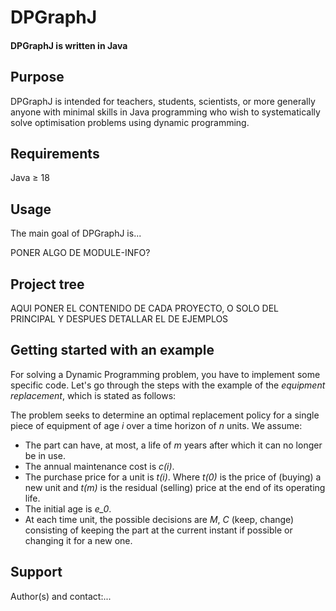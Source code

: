 # DPGraphJ

#### DPGraphJ is written in Java

## Purpose

DPGraphJ is intended for teachers, students, scientists, or more generally anyone with minimal skills in Java programming who wish to systematically solve optimisation problems using dynamic programming.

## Requirements

Java $\geq$ 18

## Usage

The main goal of DPGraphJ is...

PONER ALGO DE MODULE-INFO?

## Project tree

AQUI PONER EL CONTENIDO DE CADA PROYECTO, O SOLO DEL PRINCIPAL Y DESPUES DETALLAR EL DE EJEMPLOS

## Getting started with an example

For solving a Dynamic Programming problem, you have to implement some specific code. Let's go through the steps with the example of the *equipment replacement*, which is stated as follows: 

The problem seeks to determine an optimal replacement policy for a single piece of equipment of age *i* over a time horizon of *n* units. We assume:

- The part can have, at most, a life of *m* years after which it can no longer be in use.
- The annual maintenance cost is *c(i)*.
- The purchase price for a unit is *t(i)*. Where *t(0)* is the price of (buying) a new unit and *t(m)* is the residual (selling) price at the end of its operating life.
- The initial age is *e_0*.
- At each time unit, the possible decisions are *M*, *C* (keep, change) consisting of keeping the part at the current instant if possible or changing it for a new one.

## Support

Author(s) and contact:...
